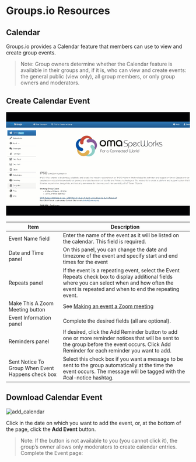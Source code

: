 # Groups.io Resources

## Calendar
Groups.io provides a Calendar feature that members can use to view and create group events.
> Note: Group owners determine whether the Calendar feature is available in their groups and, if it is, who can view and create events: the general public (view only), all group members, or only group owners and moderators.

## Create Calendar Event

![add_calendar](./gifs/add_calendar.gif)

| Item      | Description |
| ----------- | ----------- |
| Event Name field| Enter the name of the event as it will be listed on the calendar. This field is required.|
| Date and Time panel | On this panel, you can change the date and timezone of the event and specify start and end times for the event|
| Repeats panel   | If the event is a repeating event, select the Event Repeats check box to display additional fields where you can select when and how often the event is repeated and when to end the repeating event.|
| Make This A Zoom Meeting button   | See [Making an event a Zoom meeting](https://groups.io/helpcenter/membersmanual/1/working-with-calendars/making-an-event-a-zoom-meeting) |
| Event Information panel   | Complete the desired fields (all are optional). |
| Reminders panel   | If desired, click the Add Reminder button to add one or more reminder notices that will be sent to the group before the event occurs. Click Add Reminder for each reminder you want to add.|
| Sent Notice To Group When Event Happens check box  | Select this check box if you want a message to be sent to the group automatically at the time the event occurs. The message will be tagged with the #cal-notice hashtag. |

## Download Calendar Event
![add_calendar](./gifs/add_to_calander.gif)

Click in the date on which you want to add the event, or, at the bottom of the page, click the **Add Event** button.
> Note: If the button is not available to you (you cannot click it), the group’s owner allows only moderators to create calendar entries.
Complete the Event page:





